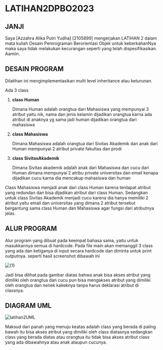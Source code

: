 # LATIHAN2DPBO2023
## JANJI
Saya [Azzahra Alika Putri Yudha] [2105899]
mengerjakan LATIHAN 2 dalam mata kuliah Desain Pemrograman Berorientasi Objek
untuk keberkahanNya maka saya tidak melakukan kecurangan seperti yang telah dispesifikasikan.
Aamiin.

## DESAIN PROGRAM
Dilatihan ini mengimplementasikan multi level inheritance atau keturunan.

Ada 3 class 
1. **class Human**
   
   Dimana Human adalah orangtua dari Mahasiswa yang mempunyai 3 atribut yaitu nik, nama dan jenis kelamin
   dijadikan orangtua karna ada atribut di anaknya yg sama jadi human dijadikan orangtua dari mahasiswa
2. **class Mahasiswa**
   
   Dimana Mahasiswa adalah orangtua dari Sivitas Akademik dan anak dari Human mempunyai 2 atribut private fakultas dan prodi
3. **class SivitasAkademik**
   
   Dimana Sivitas akademik adalah anak dari Mahasiswa dan cucu dari Human dimana mempunyai 2 atribu private universitas dan email
   kenapa dijadikan cucu karna dia mencakup mahasiswa dan human
   
Class Mahasiswa menjadi anak dari class Human karena terdapat atribut yang redundan dan bisa dijadikan atribut dari class Human. Sedangkan untuk class Sivitas Akademik menjadi cucu karena dia hanya memiliki 2 atribut yaitu email dan universitas yang dimana 2 atribut tersebut bergantung sama class Human dan Mahasiswa agar fungsi dari atributnya jelas. 

## ALUR PROGRAM
Alur program yang dibuat pada keempat bahasa sama, yaitu untuk masukkannya semua di hardcode. 
Pada file main akan memanggil 3 class yang ada dan ketiganya di input secara hardcode dan diminta untuk print outputnya. 
seperti hasil screenshot dibawah ini

![(1)](https://user-images.githubusercontent.com/101117829/220391104-3747b712-fde7-4bf6-b3d5-08acf98caf67.PNG)

Jadi bisa dilihat pada gambar diatas bahwa anak bisa akses atribut yang dimiliki oleh orangtua dan cucu pun bisa mengakses atribut yang dimiliki oleh orangtua dan nenek kakeknya tanpa harus deklarasi atribut di classnya.

## DIAGRAM UML
![latihan2UML](https://user-images.githubusercontent.com/101117829/220392112-f57f0c11-d14c-48a1-b2f8-56ebcfb81223.PNG)

Maksud dari panah yang menuju keatas adalah class yang berada di paling bawah itu bisa akses atribut yang dimiliki oleh class diatasnya sedangkan class yang berada diatas atau orangtua itu tidak bisa akses atribut class yang ada dibawahnya atau anak ataupun cucunya. 
